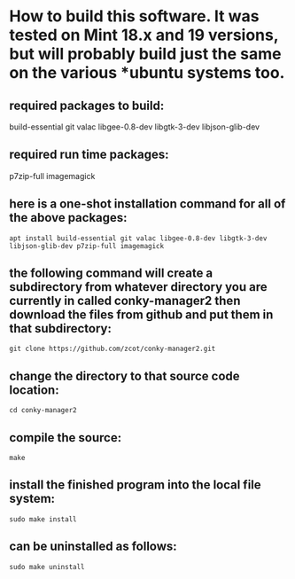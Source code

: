 # How to build this software. It was tested on Mint 18.x and 19 versions, but will probably build just the same on the various *ubuntu systems too.

## required packages to build:
 build-essential
 git
 valac
 libgee-0.8-dev
 libgtk-3-dev
 libjson-glib-dev

## required run time packages:
 p7zip-full
 imagemagick

## here is a one-shot installation command for all of the above packages:
```
apt install build-essential git valac libgee-0.8-dev libgtk-3-dev libjson-glib-dev p7zip-full imagemagick
```


## the following command will create a subdirectory from whatever directory you are currently in called conky-manager2 then download the files from github and put them in that subdirectory:
```
git clone https://github.com/zcot/conky-manager2.git
```

## change the directory to that source code location:
```
cd conky-manager2
```

## compile the source:
```
make
```

## install the finished program into the local file system:
```
sudo make install
```

## can be uninstalled as follows:
```
sudo make uninstall
```



